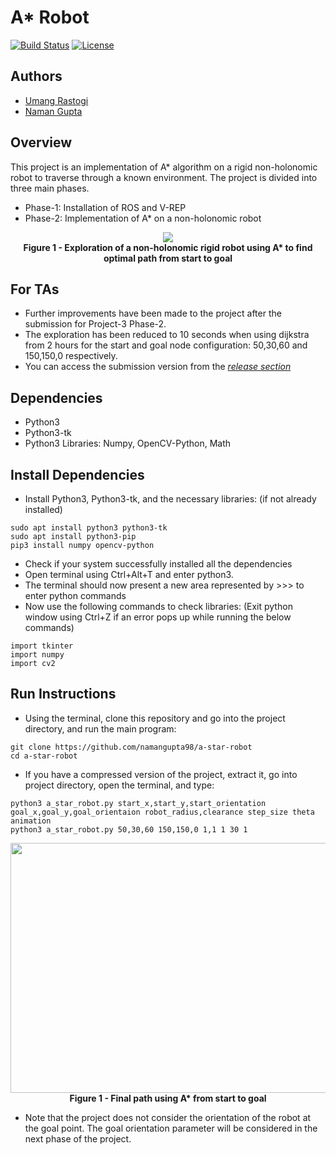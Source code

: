 # A* Robot
[![Build Status](https://travis-ci.org/namangupta98/a-star-robot.svg?branch=master)](https://travis-ci.org/namangupta98/a-star-robot)
[![License](https://img.shields.io/badge/License-BSD%203--Clause-blue.svg)](https://github.com/namangupta98/a-star-robot/blob/master/LICENSE)

## Authors
- [Umang Rastogi](https://github.com/urastogi885/)
- [Naman Gupta](https://github.com/namangupta98/)

## Overview
This project is an implementation of A* algorithm on a rigid non-holonomic robot to traverse through a known environment. The project is divided into three main phases.

- Phase-1: Installation of ROS and V-REP
- Phase-2: Implementation of A* on a non-holonomic robot


<p align="center">
  <img src="https://github.com/namangupta98/a-star-robot/blob/master/images/exploration.gif">
  <br><b>Figure 1 - Exploration of a non-holonomic rigid robot using A* to find optimal path from start to goal</b><br>
</p>

## For TAs

- Further improvements have been made to the project after the submission for Project-3 Phase-2.
- The exploration has been reduced to 10 seconds when using dijkstra from 2 hours for the start and goal node
configuration: 50,30,60 and 150,150,0 respectively.
- You can access the submission version from the [*release section*](https://github.com/namangupta98/a-star-robot/releases)

## Dependencies

- Python3
- Python3-tk
- Python3 Libraries: Numpy, OpenCV-Python, Math

## Install Dependencies

- Install Python3, Python3-tk, and the necessary libraries: (if not already installed)

```
sudo apt install python3 python3-tk
sudo apt install python3-pip
pip3 install numpy opencv-python
```

- Check if your system successfully installed all the dependencies
- Open terminal using Ctrl+Alt+T and enter python3.
- The terminal should now present a new area represented by >>> to enter python commands
- Now use the following commands to check libraries: (Exit python window using Ctrl+Z if an error pops up while running the below commands)

```
import tkinter
import numpy
import cv2
```

## Run Instructions

- Using the terminal, clone this repository and go into the project directory, and run the main program:

```
git clone https://github.com/namangupta98/a-star-robot
cd a-star-robot
```

- If you have a compressed version of the project, extract it, go into project directory, open the terminal, and type:

```
python3 a_star_robot.py start_x,start_y,start_orientation goal_x,goal_y,goal_orientaion robot_radius,clearance step_size theta animation
python3 a_star_robot.py 50,30,60 150,150,0 1,1 1 30 1
```

<p align="center">
  <img src="https://github.com/namangupta98/a-star-robot/blob/master/images/final_path.png" width="600" height="400">
  <br><b>Figure 1 - Final path using A* from start to goal</b><br>
</p>

- Note that the project does not consider the orientation of the robot at the goal point. The goal orientation parameter
will be considered in the next phase of the project.
